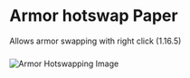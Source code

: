 # Armor hotswap Paper
Allows armor swapping with right click (1.16.5)
###
![Armor Hotswapping Image](https://cdn.modrinth.com/data/XjDjmMIo/images/bac88efbf77748000cdbee877368de792c7f76aa.png)
